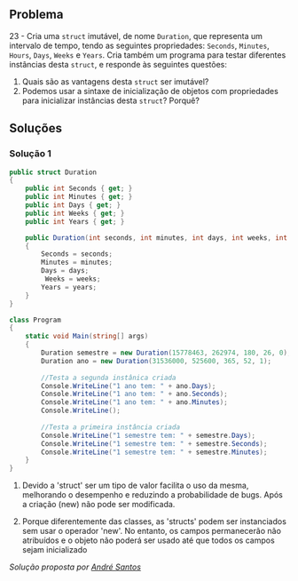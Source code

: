 ## Problema

23 - Cria uma `struct` imutável, de nome `Duration`, que representa um
intervalo de tempo, tendo as seguintes propriedades: `Seconds`, `Minutes`,
`Hours`, `Days`, `Weeks` e `Years`. Cria também um programa para testar
diferentes instâncias desta `struct`, e responde às seguintes questões:

1.  Quais são as vantagens desta `struct` ser imutável?
2.  Podemos usar a sintaxe de inicialização de objetos com propriedades para
    inicializar instâncias desta `struct`? Porquê?
    
    
## Soluções

### Solução 1

```cs
public struct Duration
{
    public int Seconds { get; }
	public int Minutes { get; }
	public int Days { get; }
	public int Weeks { get; }
	public int Years { get; }

	public Duration(int seconds, int minutes, int days, int weeks, int years)
	{
		Seconds = seconds;
		Minutes = minutes;
		Days = days;
		 Weeks = weeks;
		Years = years;
	}
}

class Program
{
	static void Main(string[] args)
	{
		Duration semestre = new Duration(15778463, 262974, 180, 26, 0);
		Duration ano = new Duration(31536000, 525600, 365, 52, 1);
		
		//Testa a segunda instânica criada
		Console.WriteLine("1 ano tem: " + ano.Days);
		Console.WriteLine("1 ano tem: " + ano.Seconds);
		Console.WriteLine("1 ano tem: " + ano.Minutes);
		Console.WriteLine();
		
		//Testa a primeira instância criada
		Console.WriteLine("1 semestre tem: " + semestre.Days);
		Console.WriteLine("1 semestre tem: " + semestre.Seconds);
		Console.WriteLine("1 semestre tem: " + semestre.Minutes);
	}
}

```

1. Devido a 'struct' ser um tipo de valor facilita o uso da mesma, melhorando
o desempenho e reduzindo a probabilidade de bugs. Após a criação (new) não pode
ser modificada.

2. Porque diferentemente das classes, as 'structs' podem ser instanciados sem
usar o operador 'new'. No entanto, os campos permanecerão não atribuídos e o 
objeto não poderá ser usado até que todos os campos sejam inicializado


*Solução proposta por [André Santos](https://github.com/Snigy24)*